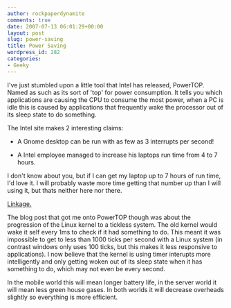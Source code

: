 ```yaml
---
author: rockpaperdynamite
comments: true
date: 2007-07-13 06:01:29+00:00
layout: post
slug: power-saving
title: Power Saving
wordpress_id: 282
categories:
- Geeky
---
```


I've just stumbled upon a little tool that Intel has released, PowerTOP. Named as such as its sort of 'top' for power consumption. It tells you which applications are causing the CPU to consume the most power, when a PC is idle this is caused by applications that frequently wake the processor out of its sleep state to do something.

The Intel site makes 2 interesting claims:



	
  * A Gnome desktop can be run with as few as 3 interrupts per second!

	
  * A Intel employee managed to increase his laptops run time from 4 to 7 hours.


I don't know about you, but if I can get my laptop up to 7 hours of run time, I'd love it. I will probably waste more time getting that number up than I will using it, but thats neither here nor there.

[Linkage.<!-- more -->](http://www.linuxpowertop.org/powertop.php)

The blog post that got me onto PowerTOP though was about the progression of the Linux kernel to a tickless system. The old kernel would wake it self every 1ms to check if it had something to do. This meant it was impossible to get to less than 1000 ticks per second with a Linux system (in contrast windows only uses 100 ticks, but this makes it less responsive to applications). I now believe that the kernel is using timer interupts more intelligently and only getting woken out of its sleep state when it has something to do, which may not even be every second.

In the mobile world this will mean longer battery life, in the server world it will mean less green house gases. In both worlds it will decrease overheads slightly so everything is more efficient.
